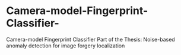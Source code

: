 # Camera-model-Fingerprint-Classifier-
Camera-model Fingerprint Classifier 
Part of the Thesis: Noise-based anomaly detection for image forgery localization
